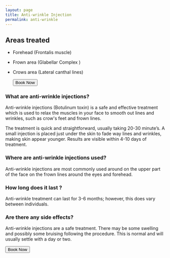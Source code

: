 ```yaml
---
layout: page
title: Anti-wrinkle Injection
permalink: anti-wrinkle
---
```



## Areas treated 

- Forehead (Frontalis muscle) 
- Frown area (Glabellar Complex )
- Crows area (Lateral canthal lines) 


  <a href="/book"><button class="btn1">Book Now</button></a>


### What are anti-wrinkle injections?

Anti-wrinkle injections (Botulinum toxin) is a safe and effective treatment which is used to relax the muscles in your face to smooth out lines and wrinkles, such as crow's feet and frown lines. 

The treatment is quick and straightforward, usually taking 20-30 minute’s. A small injection is placed just under the skin to fade way lines and wrinkles, making skin appear younger. Results are visible within 4-10 days of treatment.

### Where are anti-wrinkle injections used?
Anti-wrinkle injections  are most commonly used around on the upper part of the face on the frown lines around the eyes and forehead. 

### How long does it last ?
Anti-wrinkle treatment can last for 3-6 months; however, this does vary between individuals.   

### Are there any side effects?
Anti-wrinkle injections  are a safe treatment. There may be some swelling and possibly some bruising following the procedure. This is normal and will usually settle with a day or two. 

  <a href="/book"><button class="btn1">Book Now</button></a>